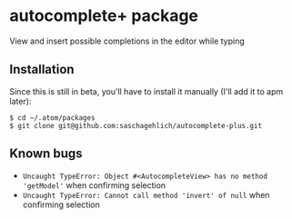 # autocomplete+ package

View and insert possible completions in the editor while typing

## Installation

Since this is still in beta, you'll have to install it manually (I'll add it to apm later):

```
$ cd ~/.atom/packages
$ git clone git@github.com:saschagehlich/autocomplete-plus.git
```

## Known bugs

* `Uncaught TypeError: Object #<AutocompleteView> has no method 'getModel'` when confirming selection
* `Uncaught TypeError: Cannot call method 'invert' of null` when confirming selection
